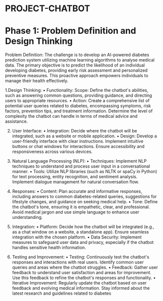# PROJECT-CHATBOT
# Phase 1: Problem Definition and Design Thinking

Problem Definition:
The challenge is to develop an AI-powered diabetes prediction system utilizing machine learning algorithms to analyse medical data. The primary objective is to predict the likelihood of an individual developing diabetes, providing early risk assessment and personalized preventive measures. This proactive approach empowers individuals to manage their health effectively.

1.Design Thinking: 
• Functionality:
 Scope: Define the chatbot's abilities, such as answering common questions, providing guidance, and directing users to appropriate resources.
• Action: Create a comprehensive list of potential user queries related to diabetes, encompassing symptoms, risk factors, prevention tips, and treatment information. Determine the level of complexity the chatbot can handle in terms of medical advice and assistance.

2. User Interface: 
• Integration: Decide where the chatbot will be integrated, such as a website or mobile application.
• Design: Develop a user-friendly interface with clear instructions. Implement intuitive buttons or chat windows for interactions. Ensure accessibility and responsiveness across various devices.

3. Natural Language Processing (NLP):
 • Techniques: Implement NLP techniques to understand and process user input in a conversational manner.
• Tools: Utilize NLP libraries (such as NLTK or spaCy in Python) for text processing, entity recognition, and sentiment analysis. Implement dialogue management for natural conversation flow.

4. Responses: 
• Content: Plan accurate and informative responses, including answers to common diabetes-related queries, suggestions for lifestyle changes, and guidance on seeking medical help.
• Tone: Define the chatbot's tone, ensuring it is empathetic, clear, and professional. Avoid medical jargon and use simple language to enhance user understanding.

5. Integration: 
• Platform: Decide how the chatbot will be integrated (e.g., as a chat window on a website, a standalone app). Ensure seamless integration with the chosen platform.
• Data Security: Implement measures to safeguard user data and privacy, especially if the chatbot handles sensitive health information.

6. Testing and Improvement:
• Testing: Continuously test the chatbot's responses and interactions with real users. Identify common user queries and areas where the chatbot struggles.
• Feedback: Gather user feedback to understand user satisfaction and areas for improvement. Use this feedback to refine the chatbot's responses and functionality.
• Iterative Improvement: Regularly update the chatbot based on user feedback and evolving medical information. Stay informed about the latest research and guidelines related to diabetes
